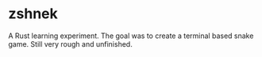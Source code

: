 # zshnek
A Rust learning experiment.  The goal was to create a terminal based snake game. Still very rough and unfinished. 
